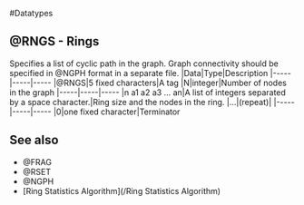 #Datatypes
## @RNGS - Rings
Specifies a list of cyclic path in the graph. Graph connectivity should be specified in @NGPH format in a separate file.
|Data|Type|Description
|-----|-----|-----
|@RNGS|5 fixed characters|A tag
|N|integer|Number of nodes in the graph
|-----|-----|-----
|n a1 a2 a3 ... an|A list of integers separated by a space character.|Ring size and the nodes in the ring.
|...|(repeat)|
|-----|-----|-----
|0|one fixed character|Terminator
## See also
* @FRAG
* @RSET
* @NGPH
* [Ring Statistics Algorithm](/Ring Statistics Algorithm)

